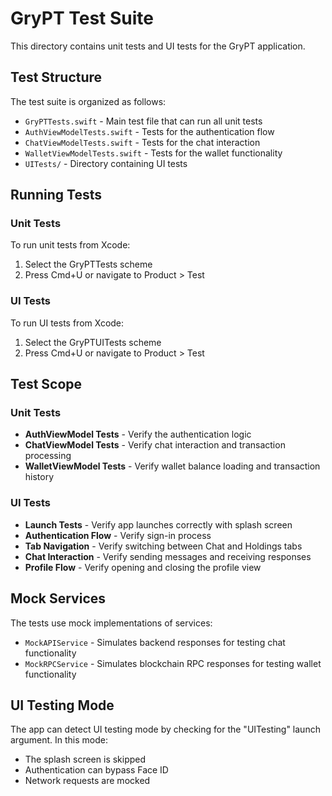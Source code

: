 # GryPT Test Suite

This directory contains unit tests and UI tests for the GryPT application.

## Test Structure

The test suite is organized as follows:

- `GryPTTests.swift` - Main test file that can run all unit tests
- `AuthViewModelTests.swift` - Tests for the authentication flow
- `ChatViewModelTests.swift` - Tests for the chat interaction
- `WalletViewModelTests.swift` - Tests for the wallet functionality
- `UITests/` - Directory containing UI tests

## Running Tests

### Unit Tests

To run unit tests from Xcode:
1. Select the GryPTTests scheme
2. Press Cmd+U or navigate to Product > Test

### UI Tests

To run UI tests from Xcode:
1. Select the GryPTUITests scheme
2. Press Cmd+U or navigate to Product > Test

## Test Scope

### Unit Tests

- **AuthViewModel Tests** - Verify the authentication logic
- **ChatViewModel Tests** - Verify chat interaction and transaction processing
- **WalletViewModel Tests** - Verify wallet balance loading and transaction history

### UI Tests

- **Launch Tests** - Verify app launches correctly with splash screen
- **Authentication Flow** - Verify sign-in process
- **Tab Navigation** - Verify switching between Chat and Holdings tabs
- **Chat Interaction** - Verify sending messages and receiving responses
- **Profile Flow** - Verify opening and closing the profile view

## Mock Services

The tests use mock implementations of services:

- `MockAPIService` - Simulates backend responses for testing chat functionality
- `MockRPCService` - Simulates blockchain RPC responses for testing wallet functionality

## UI Testing Mode

The app can detect UI testing mode by checking for the "UITesting" launch argument. In this mode:
- The splash screen is skipped
- Authentication can bypass Face ID
- Network requests are mocked 